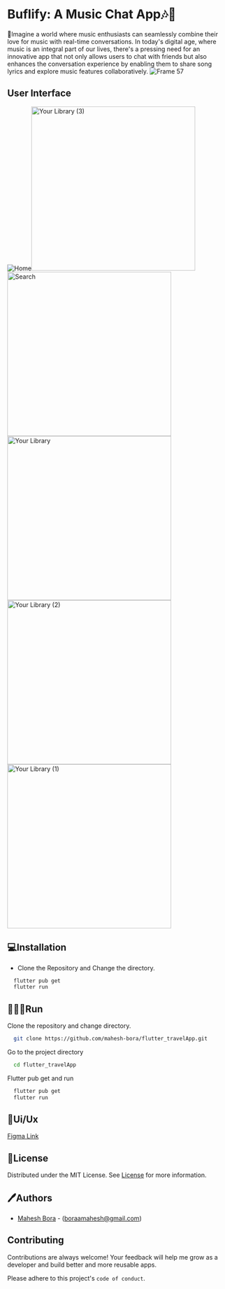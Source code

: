 # Buflify: A Music Chat App🎶💬

📂Imagine a world where music enthusiasts can seamlessly combine their love for music with real-time conversations. In today's digital age, where music is an integral part of our lives, there's a pressing need for an innovative app that not only allows users to chat with friends but also enhances the conversation experience by enabling them to share song lyrics and explore music features collaboratively.
![Frame 57](https://github.com/mahesh-bora/opinhacks_project1/assets/101460679/12674bb3-de61-4149-9675-678b2927a468)



## User Interface
![Home](https://github.com/mahesh-bora/opinhacks_project1/assets/101460679/98de31f9-a511-4e9e-871d-04ae93566f50)<img width="375" alt="Your Library (3)" src="https://github.com/mahesh-bora/opinhacks_project1/assets/101460679/66cbc0aa-af14-4826-b14e-6cc7cbaba426">
<img width="375" alt="Search" src="https://github.com/mahesh-bora/opinhacks_project1/assets/101460679/2a279d24-f5f6-4deb-9897-d46f43b2e0fd">
<img width="375" alt="Your Library" src="https://github.com/mahesh-bora/opinhacks_project1/assets/101460679/f68d9338-50e8-4bc6-bc32-05de801eaa88">
<img width="375" alt="Your Library (2)" src="https://github.com/mahesh-bora/opinhacks_project1/assets/101460679/08bc3d83-3b67-4aa2-9caa-32291f991d7d">
<img width="375" alt="Your Library (1)" src="https://github.com/mahesh-bora/opinhacks_project1/assets/101460679/c30d877c-8345-4fb6-a524-d30dd80db914">




## 💻Installation

* Clone the Repository and Change the directory.

```bash
  flutter pub get
  flutter run
```
    
## 🧑🏻‍💻Run 

Clone the repository and change directory.

```bash
  git clone https://github.com/mahesh-bora/flutter_travelApp.git
```

Go to the project directory

```bash
  cd flutter_travelApp
```

Flutter pub get and run
```bash
  flutter pub get
  flutter run
```




## 📎Ui/Ux

[Figma Link](https://www.figma.com/file/Hk8K3hipJwuU6HdViD8iGG/OpinHacks?type=design&node-id=0-1&mode=design&t=aaZ4Zqgen87mcPzC-0)


## 📄License

Distributed under the MIT License. See [License](https://choosealicense.com/licenses/mit/) for more information.


## 🖊️Authors

- [Mahesh Bora](https://www.github.com/mahesh-bora) - (boraamahesh@gmail.com)


## Contributing

Contributions are always welcome! Your feedback will help me grow as a developer and build better and more reusable apps.

Please adhere to this project's `code of conduct`.


